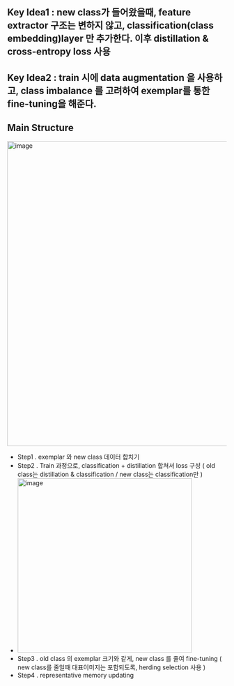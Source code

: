 ## Key Idea1 : new class가 들어왔을때, feature extractor 구조는 변하지 않고, classification(class embedding)layer 만 추가한다. 이후 distillation & cross-entropy loss 사용

## Key Idea2 : train 시에 data augmentation 을 사용하고, class imbalance 를 고려하여 exemplar를 통한 fine-tuning을 해준다.


## Main Structure
<img width="700" alt="image" src="https://user-images.githubusercontent.com/98244339/165653255-762f51a6-2dd8-464c-84b6-873a102fd3ea.png">

- Step1 . exemplar 와 new class 데이터 합치기
- Step2 . Train 과정으로, classification + distillation 합쳐서 loss 구성 ( old class는 distillation & classification / new class는 classification만 )
- <img width="400" alt="image" src="https://user-images.githubusercontent.com/98244339/165652410-c3e2aee2-bb26-4ebe-8934-bccdf84e8a6b.png">
- Step3 . old class 의 exemplar 크기와 같게, new class 를 줄여 fine-tuning ( new class를 줄일때 대표이미지는 포함되도록, herding selection 사용 )
- Step4 . representative memory updating   
